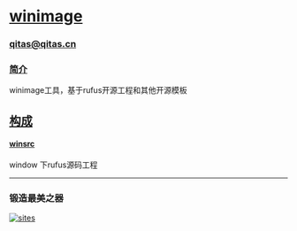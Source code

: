 ﻿# [winimage](https://github.com/Qitas/winimage) 

### qitas@qitas.cn

### [简介](https://github.com/Qitas/winimage/wiki)

winimage工具，基于rufus开源工程和其他开源模板


## [构成](qitas/)


####  [winsrc](winsrc/)

window 下rufus源码工程


---

### 锻造最美之器

[![sites](qitas/qitas.png)](http://www.qitas.cn)